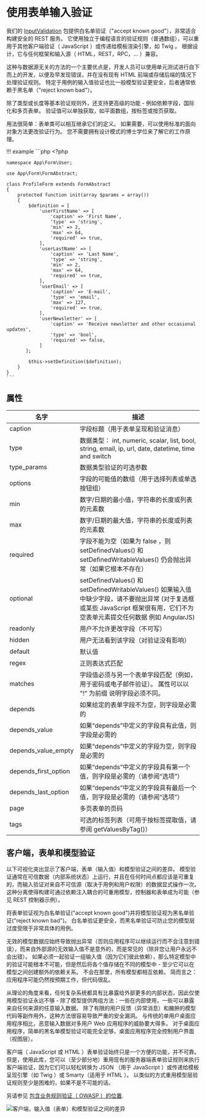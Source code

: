 # 使用表单输入验证

我们的 [InputValidation](https://github.com/symlex/input-validation) 包提供白名单验证（"accept known good"），非常适合构建安全的 REST 服务。 它使用独立于编程语言的验证规则（普通数组），可以重用于其他客户端验证（ JavaScript ）或传递给模板渲染引擎，如 Twig 。 根据设计，它与任何框架和输入源（ HTML，REST，RPC，... ）兼容。

这种与数据源无关的方法的一个主要优点是，开发人员可以使用单元测试进行自下而上的开发，以便及早发现错误，并在没有现有 HTML 前端或存储后端的情况下处理验证规则。 特定于用例的输入值验证也比一般模型验证更安全，后者通常依赖于黑名单（"reject known bad"）。

除了类型或长度等基本验证规则外，还支持更高级的功能 - 例如依赖字段，国际化和多页表单。 验证值可以单独获取，如平面数组，按标签或按页获取。

用法很简单：表单类可以相互继承它们的定义。 如果需要，可以使用标准的面向对象方法更改验证行为。 您不需要拥有设计模式的博士学位来了解它的工作原理。

!!! example
    ```php
    <?php

    namespace App\Form\User;

    use App\Form\FormAbstract;

    class ProfileForm extends FormAbstract
    {
        protected function init(array $params = array())
        {
            $definition = [
                'userFirstName' => [
                    'caption' => 'First Name',
                    'type' => 'string',
                    'min' => 2,
                    'max' => 64,
                    'required' => true,
                ],
                'userLastName' => [
                    'caption' => 'Last Name',
                    'type' => 'string',
                    'min' => 2,
                    'max' => 64,
                    'required' => true,
                ],
                'userEmail' => [
                    'caption' => 'E-mail',
                    'type' => 'email',
                    'max' => 127,
                    'required' => true,
                ],
                'userNewsletter' => [
                    'caption' => 'Receive newsletter and other occasional updates',
                    'type' => 'bool',
                    'required' => false,
                ]
           ];

            $this->setDefinition($definition);
        }
    }
    ```

## 属性 ##

名字                    | 描述
---------------------- | ---------------------------------------------------------------------------------------------------
caption                | 字段标题（用于表单呈现和验证消息）
type                   | 数据类型： int, numeric, scalar, list, bool, string, email, ip, url, date, datetime, time and switch
type_params            | 数据类型验证的可选参数
options                | 字段的可能值的数组（用于选择列表或单选按钮组）
min                    | 数字/日期的最小值，字符串的长度或列表的元素数
max                    | 数字/日期的最大值，字符串的长度或列表的元素数
required               | 字段不能为空（如果为 false ，则 setDefinedValues() 和 setDefinedWritableValues() 仍会抛出异常（如果它根本不存在）
optional               | setDefinedValues() 和 setDefinedWritableValues() 如果输入值中缺少字段，请不要抛出异常 (对于复选框或某些 JavaScript 框架很有用，它们不为空表单元素提交任何数据 例如 AngularJS)
readonly               | 用户不允许更改字段（不可写）
hidden                 | 用户无法看到该字段（对验证没有影响）
default                | 默认值
regex                  | 正则表达式匹配
matches                | 字段值必须与另一个表单字段匹配（例如，用于密码或电子邮件验证）。 属性可以以 "!" 为前缀 说明字段必须不同。
depends                | 如果给定的表单字段不为空，则字段是必需的
depends_value          | 如果“depends”中定义的字段具有此值，则字段是必需的
depends_value_empty    | 如果“depends”中定义的字段为空，则字段是必需的
depends_first_option   | 如果“depends”中定义的字段具有第一个值，则字段是必需的（请参阅“选项”）
depends_last_option    | 如果“depends”中定义的字段具有最后一个值，则字段是必需的（请参阅“选项”）
page                   | 多页表单的页码
tags                   | 可选的标签列表（可用于按标签提取值，请参阅 getValuesByTag()）

## 客户端，表单和模型验证 ##

以下可视化突出显示了客户端，表单（输入值）和模型验证之间的差异。 模型验证通常在可信数据（内部系统状态）上运行，并且在任何时间点都应该是可重复的，而输入验证对来自不可信源（取决于用例和用户权限）的数据显式操作一次。 这种分离使得构建可通过依赖注入耦合的可重用模型，控制器和表单成为可能（参见 REST 控制器示例）。

将表单验证视为白名单验证("accept known good")并将模型验证视为黑名单验证("reject known bad")。 白名单验证更安全，而黑名单验证可防止您的模型层过度受限于非常具体的用例。

无效的模型数据应始终导致抛出异常（否则应用程序可以继续运行而不会注意到错误），而来自外部源的无效输入值不是意外的，而是常见的（除非您让用户永远不会出错）。 如果必须一起验证一组输入值（因为它们彼此依赖），那么特定模型中的验证可能根本不可能，但是然后将各个值存储在不同的模型中 - 至少它可以在模型之间创建额外的依赖关系。 不会在那里，所有模型都相互依赖。 简而言之：应用程序可能仍然按预期工作，但代码很乱。

从理论的角度来看，任何复杂系统都具有比暴露给外部更多的内部状态，因此仅使用模型验证永远不够 - 除了模型提供两组方法：一些在内部使用，一些可以暴露 来自任何来源的任意输入数据。 除了有限的用户反馈（异常消息）和臃肿的模型代码等副作用外，这种方法很容易导致严重的安全漏洞。 与传统的单用户桌面应用程序相比，恶意输入数据对多用户 Web 应用程序的威胁要大得多。 对于桌面应用程序，简单的黑名单模型验证可能完全足够，桌面应用程序完全控制用户界面（视图层）。

客户端（ JavaScript 或 HTML ）表单验证始终只是一个方便的功能，并不可靠。 但是，使用此库，您可以（至少部分地）重用现有的服务器端表单验证规则来执行客户端验证，因为它们可以轻松转换为 JSON （用于 JavaScript ）或传递给模板呈现引擎（如 Twig ）或 Smarty（适用于 HTML ）。 以类似的方式重用模型层验证规则至少是困难的，如果不是不可能的话。

另请参见 [包含业务规则验证（ OWASP ）的位置](https://www.owasp.org/index.php/Data_Validation#Where_to_include_business_rule_validation).

![客户端，输入值（表单）和模型验证之间的差异](https://www.lucidchart.com/publicSegments/view/5461f867-ae1c-44a4-b565-6f780a00cf27/image.png)

